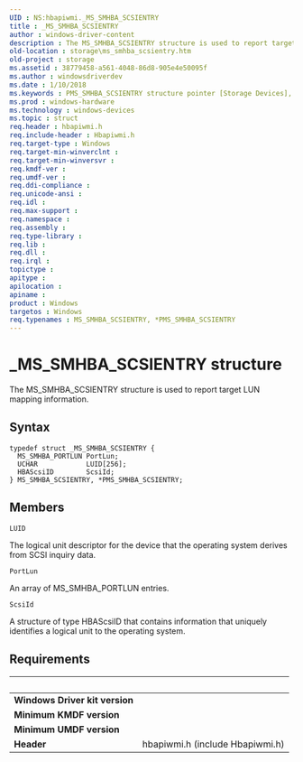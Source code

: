 ```yaml
---
UID : NS:hbapiwmi._MS_SMHBA_SCSIENTRY
title : _MS_SMHBA_SCSIENTRY
author : windows-driver-content
description : The MS_SMHBA_SCSIENTRY structure is used to report target LUN mapping information.
old-location : storage\ms_smhba_scsientry.htm
old-project : storage
ms.assetid : 38779458-a561-4048-86d8-905e4e50095f
ms.author : windowsdriverdev
ms.date : 1/10/2018
ms.keywords : PMS_SMHBA_SCSIENTRY structure pointer [Storage Devices], structs-Fibre_95d0f020-6910-4764-9234-181b525abf5b.xml, storage.ms_smhba_scsientry, _MS_SMHBA_SCSIENTRY, hbapiwmi/PMS_SMHBA_SCSIENTRY, hbapiwmi/MS_SMHBA_SCSIENTRY, MS_SMHBA_SCSIENTRY, *PMS_SMHBA_SCSIENTRY, MS_SMHBA_SCSIENTRY structure [Storage Devices], PMS_SMHBA_SCSIENTRY
ms.prod : windows-hardware
ms.technology : windows-devices
ms.topic : struct
req.header : hbapiwmi.h
req.include-header : Hbapiwmi.h
req.target-type : Windows
req.target-min-winverclnt : 
req.target-min-winversvr : 
req.kmdf-ver : 
req.umdf-ver : 
req.ddi-compliance : 
req.unicode-ansi : 
req.idl : 
req.max-support : 
req.namespace : 
req.assembly : 
req.type-library : 
req.lib : 
req.dll : 
req.irql : 
topictype : 
apitype : 
apilocation : 
apiname : 
product : Windows
targetos : Windows
req.typenames : MS_SMHBA_SCSIENTRY, *PMS_SMHBA_SCSIENTRY
---
```


# _MS_SMHBA_SCSIENTRY structure
The MS_SMHBA_SCSIENTRY structure is used to report target LUN mapping information.

## Syntax
````
typedef struct _MS_SMHBA_SCSIENTRY {
  MS_SMHBA_PORTLUN PortLun;
  UCHAR            LUID[256];
  HBAScsiID        ScsiId;
} MS_SMHBA_SCSIENTRY, *PMS_SMHBA_SCSIENTRY;
````

## Members


`LUID`

The logical unit descriptor for the device that the operating system derives from SCSI inquiry data.

`PortLun`

An array of MS_SMHBA_PORTLUN entries.

`ScsiId`

A structure of type HBAScsiID that contains information that uniquely identifies a logical unit to the operating system.


## Requirements
| &nbsp; | &nbsp; |
| ---- |:---- |
| **Windows Driver kit version** |  |
| **Minimum KMDF version** |  |
| **Minimum UMDF version** |  |
| **Header** | hbapiwmi.h (include Hbapiwmi.h) |